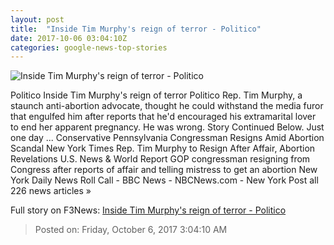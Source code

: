 ```yaml
---
layout: post
title:  "Inside Tim Murphy's reign of terror - Politico"
date: 2017-10-06 03:04:10Z
categories: google-news-top-stories
---
```


![Inside Tim Murphy's reign of terror - Politico](http://static.politico.com/ce/bc/7f8d65cd4b9b96c36abcb1b8b85f/171005-tim-murphy-1-gty-1160.jpg)

Politico Inside Tim Murphy's reign of terror Politico Rep. Tim Murphy, a staunch anti-abortion advocate, thought he could withstand the media furor that engulfed him after reports that he'd encouraged his extramarital lover to end her apparent pregnancy. He was wrong. Story Continued Below. Just one day ... Conservative Pennsylvania Congressman Resigns Amid Abortion Scandal New York Times Rep. Tim Murphy to Resign After Affair, Abortion Revelations U.S. News & World Report GOP congressman resigning from Congress after reports of affair and telling mistress to get an abortion New York Daily News Roll Call - BBC News - NBCNews.com - New York Post all 226 news articles »


Full story on F3News: [Inside Tim Murphy's reign of terror - Politico](http://www.f3nws.com/n/tCKUDG)

> Posted on: Friday, October 6, 2017 3:04:10 AM
